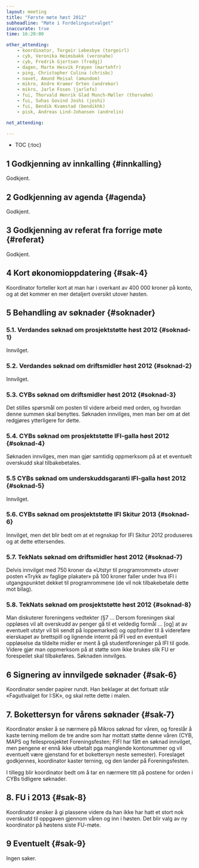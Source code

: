 ```yaml
---
layout: meeting
title: "Første møte høst 2012"
subheadline: "Møte i Fordelingsutvalget"
inaccurate: true
time: 16:20:00

other_attending:
    - koordinator, Torgeir Lebesbye (torgeirl)
    - cyb, Veronika Heimsbakk (veronahe)
    - cyb, Fredrik Gjertsen (fredgj)
    - dagen, Marte Hesvik Frøyen (martehfr)
    - ping, Christopher Culina (chrisbc)
    - navet, Amund Meisal (amundom)
    - mikro, Andre Kramer Orten (andrekor)
    - mikro, Jarle Fosen (jarlefo)
    - fui, Thorvald Henrik Glad Munch-Møller (thorvahm)
    - fui, Suhas Govind Joshi (joshi)
    - fui, Bendik Kvamstad (bendikhk)
    - pisk, Andreas Lind-Johansen (andrelin)

not_attending:

---
```

* TOC
{:toc}



## 1 Godkjenning av innkalling {#innkalling}
Godkjent.


## 2 Godkjenning av agenda {#agenda}
Godkjent.


## 3 Godkjenning av referat fra forrige møte {#referat}
Godkjent.


## 4 Kort økonomioppdatering {#sak-4}
Koordinator forteller kort at man har i overkant av 400 000 kroner på konto, og at det kommer en mer detaljert oversikt utover høsten.


## 5 Behandling av søknader {#soknader}
### 5.1. Verdandes søknad om prosjektstøtte høst 2012 {#soknad-1}
Innvilget.

### 5.2. Verdandes søknad om driftsmidler høst 2012 {#soknad-2}
Innvilget.

### 5.3. CYBs søknad om driftsmidler høst 2012 {#soknad-3}
Det stilles spørsmål om posten til videre arbeid med orden, og hvordan denne summen skal benyttes. Søknaden innvilges, men man ber om at det redgjøres ytterligere for dette.

### 5.4. CYBs søknad om prosjektstøtte IFI-galla høst 2012 {#soknad-4}
Søknaden innvilges, men man gjør samtidig oppmerksom på at et eventuelt overskudd skal tilbakebetales.

### 5.5 CYBs søknad om underskuddsgaranti IFI-galla høst 2012 {#soknad-5}
Innvilget.

### 5.6. CYBs søknad om prosjektstøtte IFI Skitur 2013 {#soknad-6}
Innvilget, men det blir bedt om at et regnskap for IFI Skitur 2012 produseres og at dette ettersendes.

### 5.7. TekNats søknad om driftsmidler høst 2012 {#soknad-7}
Delvis innvilget med 750 kroner da «Utstyr til programrommet» utover posten «Trykk av faglige plakater» på 100 kroner faller under hva IFI i utgangspunktet dekket til programrommene (de vil nok tilbakebetale dette mot bilag).

### 5.8. TekNats søknad om prosjektstøtte høst 2012 {#soknad-8}
Man diskuterer foreningens vedtekter (§7 ... Dersom foreningen skal oppløses vil alt overskudd av penger gå til et veldedig formål ... [og] at av eventuelt utstyr vil bli sendt på loppemarked) og oppfordrer til å videreføre eierskapet av brettspill og lignende internt på IFI ved en eventuell oppløselse da tildelte midler er ment å gå studentforeninger på IFI til gode. Videre gjør man oppmerksom på at støtte som ikke brukes slik FU er forespeilet skal tilbakeføres. Søknaden innvilges.

## 6 Signering av innvilgede søknader {#sak-6}
Koordinator sender papirer rundt. Han beklager at det fortsatt står «Fagutlvalget for I:SK», og skal rette dette i malen.

## 7. Bokettersyn for vårens søknader {#sak-7}
Koordinator ønsker å se nærmere på Mikros søknad for våren, og foreslår å kaste terning mellom de tre andre som har mottatt støtte denne våren (CYB, MAPS og fellesprosjektet Foreningsfesten; FIFI har fått en søknad innvilget, men pengene er ennå ikke utbetalt pga manglende kontonummer og vil eventuelt være gjenstand for et bokettersyn neste semester). Foreslaget godkjennes, koordinator kaster terning, og den lander på Foreningsfesten.

I tillegg blir koordinator bedt om å tar en nærmere titt på postene for orden i CYBs tidligere søknader.


## 8. FU i 2013 {#sak-8}
Koordinator ønsker å gi plassene videre da han ikke har hatt et stort nok overskudd til oppgaven gjennom våren og inn i høsten. Det blir valg av ny koordinator på høstens siste FU-møte.


## 9 Eventuelt {#sak-9}
Ingen saker.
